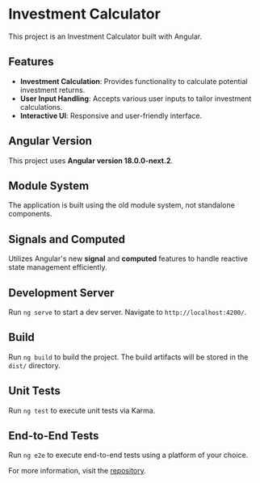 # Investment Calculator

This project is an Investment Calculator built with Angular.

## Features

- **Investment Calculation**: Provides functionality to calculate potential investment returns.
- **User Input Handling**: Accepts various user inputs to tailor investment calculations.
- **Interactive UI**: Responsive and user-friendly interface.

## Angular Version

This project uses **Angular version 18.0.0-next.2**.

## Module System

The application is built using the old module system, not standalone components.

## Signals and Computed

Utilizes Angular's new **signal** and **computed** features to handle reactive state management efficiently.

## Development Server

Run `ng serve` to start a dev server. Navigate to `http://localhost:4200/`.

## Build

Run `ng build` to build the project. The build artifacts will be stored in the `dist/` directory.

## Unit Tests

Run `ng test` to execute unit tests via Karma.

## End-to-End Tests

Run `ng e2e` to execute end-to-end tests using a platform of your choice.

For more information, visit the [repository](https://github.com/moo3tazali/Investment-Calculator).
